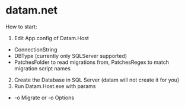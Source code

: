 # datam.net

How to start:

1. Edit App.config of Datam.Host
  - ConnectionString
  - DBType (currently only SQLServer supported)
  - PatchesFolder to read migrations from, PatchesRegex to match migration script names
2. Create the Database in SQL Server (datam will not create it for you)
3. Run Datam.Host.exe with params
  - -o Migrate or -o Options
